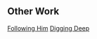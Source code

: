 ## Other Work

[Following Him](followinghim.adamstaplesdev.com)
[Digging Deep](digdeep.adamstaplesdev.com)